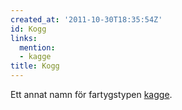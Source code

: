 ```yaml
---
created_at: '2011-10-30T18:35:54Z'
id: Kogg
links:
  mention:
  - kagge
title: Kogg
---
```


Ett annat namn för fartygstypen [kagge].

  [kagge]: kagge